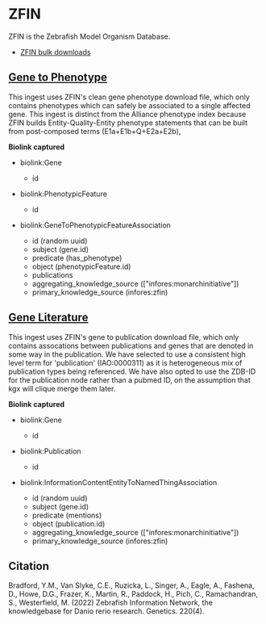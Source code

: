 # ZFIN

ZFIN is the Zebrafish Model Organism Database. 

* [ZFIN bulk downloads](https://zfin.org/downloads)

## [Gene to Phenotype](#gene_to_phenotype)

This ingest uses ZFIN's clean gene phenotype download file, which only contains phenotypes which can safely be associated to a single affected gene. This ingest is distinct from the Alliance phenotype index because ZFIN builds Entity-Quality-Entity phenotype statements that can be built from post-composed terms (E1a+E1b+Q+E2a+E2b), 

__**Biolink captured**__

* biolink:Gene
    * id

* biolink:PhenotypicFeature
    * id

* biolink:GeneToPhenotypicFeatureAssociation
    * id (random uuid)
    * subject (gene.id)
    * predicate (has_phenotype)
    * object (phenotypicFeature.id)
    * publications
    * aggregating_knowledge_source (["infores:monarchinitiative"])
    * primary_knowledge_source (infores:zfin)

## [Gene Literature](#publication_to_gene)

This ingest uses ZFIN's gene to publication download file, which only contains assocations between publications and genes that are denoted in some way in the publication. We have selected to use a consistent high level term for 'publication' (IAO:0000311) as it is heterogeneous mix of publication types being referenced. We have also opted to use the ZDB-ID for the publication node rather than a pubmed ID, on the assumption that kgx will clique merge them later.

__**Biolink captured**__

* biolink:Gene
    * id

* biolink:Publication
    * id

* biolink:InformationContentEntityToNamedThingAssociation
    * id (random uuid)
    * subject (gene.id)
    * predicate (mentions)
    * object (publication.id)
    * aggregating_knowledge_source (["infores:monarchinitiative"])
    * primary_knowledge_source (infores:zfin)

## Citation

Bradford, Y.M., Van Slyke, C.E., Ruzicka, L., Singer, A., Eagle, A., Fashena, D., Howe, D.G., Frazer, K., Martin, R., Paddock, H., Pich, C., Ramachandran, S., Westerfield, M. (2022) Zebrafish Information Network, the knowledgebase for Danio rerio research. Genetics. 220(4).